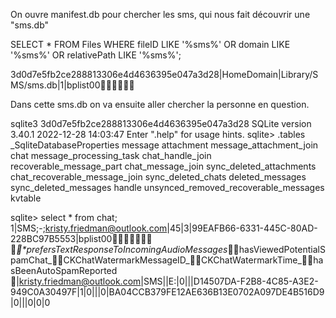On ouvre manifest.db pour chercher les sms, qui nous fait découvrir une "sms.db"

SELECT * FROM Files WHERE fileID LIKE '%sms%' OR domain LIKE '%sms%' OR relativePath LIKE '%sms%';

3d0d7e5fb2ce288813306e4d4636395e047a3d28|HomeDomain|Library/SMS/sms.db|1|bplist00


Dans cette sms.db on va ensuite aller chercher la personne en question.

sqlite3 3d0d7e5fb2ce288813306e4d4636395e047a3d28
SQLite version 3.40.1 2022-12-28 14:03:47
Enter ".help" for usage hints.
sqlite> .tables
_SqliteDatabaseProperties              message
attachment                             message_attachment_join
chat                                   message_processing_task
chat_handle_join                       recoverable_message_part
chat_message_join                      sync_deleted_attachments
chat_recoverable_message_join          sync_deleted_chats
deleted_messages                       sync_deleted_messages
handle                                 unsynced_removed_recoverable_messages
kvtable


sqlite> select * from chat;
1|SMS;-;kristy.friedman@outlook.com|45|3|99EAFB66-6331-445C-80AD-228BC97B5553|bplist00   _*prefersTextResponseToIncomingAudioMessages_hasViewedPotentialSpamChat_CKChatWatermarkMessageID_CKChatWatermarkTime_hasBeenAutoSpamReported               |kristy.friedman@outlook.com|SMS||E:|0|||D14507DA-F2B8-4C85-A3E2-949C0A30497F|1|0|||0|BA04CCB379FE12AE636B13E0702A097DE4B516D9|0|||0|0|0
